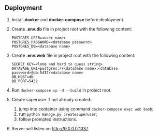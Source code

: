 ## Deployment
1. Install **docker** and **docker-compose** before deployment.

2. Create **.env.db** file in project root with the following content:

    ```
    POSTGRES_USER=<user name>
    POSTGRES_PASSWORD=<database password>
    POSTGRES_DB=<database name>
    ```

3. Create **.env.web** file in project root with the following content:

    ```
    SECRET_KEY=<long and hard to guess string>
    DATABASE_URI=postgres://<database name>:<database password>@db:5432/<database name>
    DB_HOST=db
    DB_PORT=5432
    ```

4. Run `docker-compose up -d --build` in project root.

5. Create superuser if not already created:
    
    1. jump into container using command `docker-compose exec web bash`;
    2. run `python manage.py createsuperuser`;
    3. follow prompted instructions.

6. Server will listen on http://0.0.0.0:1337
